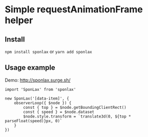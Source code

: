 # Simple requestAnimationFrame helper

## Install

`npm install sponlax` or `yarn add sponlax`

## Usage example

Demo: http://sponlax.surge.sh/

```
import 'SponLax' from 'sponlax'

new SponLax('[data-item]', {
    observerLoop({ $node }) {
        const { top } = $node.getBoundingClientRect()
        const { speed } = $node.dataset
        $node.style.transform = `translate3d(0, ${top * parseFloat(speed)}px, 0)`
    }
})
```
